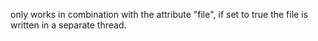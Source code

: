 only works in combination with the attribute "file", if set to true the file is written in a separate thread.
